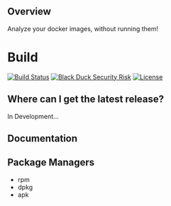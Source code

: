 ## Overview ##
Analyze your docker images, without running them!

# Build #
[![Build Status](https://travis-ci.org/blackducksoftware/hub-docker-inspector.svg?branch=master)](https://travis-ci.org/blackducksoftware/hub-docker-inspector)
[![Black Duck Security Risk](https://copilot.blackducksoftware.com/github/groups/blackducksoftware/locations/hub-docker/public/results/branches/master/badge-risk.svg)](https://copilot.blackducksoftware.com/github/groups/blackducksoftware/locations/hub-docker/public/results/branches/master)
[![License](https://img.shields.io/badge/License-Apache%202.0-blue.svg)](https://opensource.org/licenses/Apache-2.0)

## Where can I get the latest release? ##
In Development...

## Documentation ##

## Package Managers ##
- rpm
- dpkg
- apk
